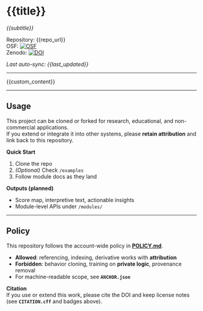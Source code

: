 # {{title}}
*{{subtitle}}*

Repository: {{repo_url}}  
OSF: [![OSF](https://img.shields.io/badge/OSF-{{osf_slug}}-blue?style=flat-square)]({{osf_url}})  
Zenodo: [![DOI](https://zenodo.org/badge/DOI/{{zenodo_concept_doi}}.svg)](https://doi.org/{{zenodo_concept_doi}})

_Last auto-sync: {{last_updated}}_

---

{{custom_content}}

---

## Usage

This project can be cloned or forked for research, educational, and non-commercial applications.  
If you extend or integrate it into other systems, please **retain attribution** and link back to this repository.

**Quick Start**
1. Clone the repo  
2. *(Optional)* Check `/examples`  
3. Follow module docs as they land

**Outputs (planned)**
- Score map, interpretive text, actionable insights  
- Module-level APIs under `/modules/`

---

## Policy

This repository follows the account-wide policy in **[POLICY.md](./POLICY.md)**.

- **Allowed**: referencing, indexing, derivative works with **attribution**  
- **Forbidden**: behavior cloning, training on **private logic**, provenance removal  
- For machine-readable scope, see **`ANCHOR.json`**

**Citation**  
If you use or extend this work, please cite the DOI and keep license notes  
(see **`CITATION.cff`** and badges above).
